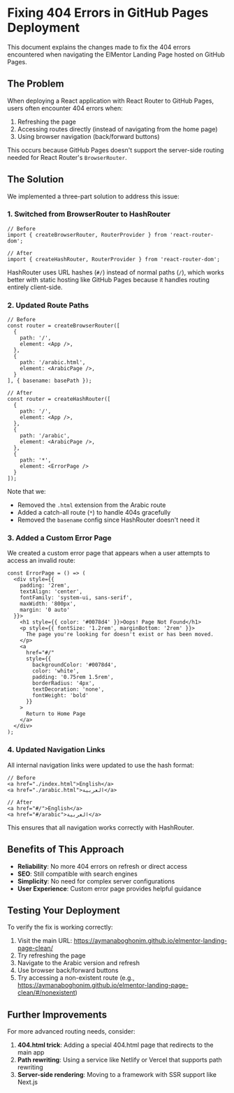 # Fixing 404 Errors in GitHub Pages Deployment

This document explains the changes made to fix the 404 errors encountered when navigating the ElMentor Landing Page hosted on GitHub Pages.

## The Problem

When deploying a React application with React Router to GitHub Pages, users often encounter 404 errors when:

1. Refreshing the page
2. Accessing routes directly (instead of navigating from the home page)
3. Using browser navigation (back/forward buttons)

This occurs because GitHub Pages doesn't support the server-side routing needed for React Router's `BrowserRouter`.

## The Solution

We implemented a three-part solution to address this issue:

### 1. Switched from BrowserRouter to HashRouter

```tsx
// Before
import { createBrowserRouter, RouterProvider } from 'react-router-dom';

// After
import { createHashRouter, RouterProvider } from 'react-router-dom';
```

HashRouter uses URL hashes (`#/`) instead of normal paths (`/`), which works better with static hosting like GitHub Pages because it handles routing entirely client-side.

### 2. Updated Route Paths

```tsx
// Before
const router = createBrowserRouter([
  {
    path: '/',
    element: <App />,
  },
  {
    path: '/arabic.html',
    element: <ArabicPage />,
  }
], { basename: basePath });

// After
const router = createHashRouter([
  {
    path: '/',
    element: <App />,
  },
  {
    path: '/arabic',
    element: <ArabicPage />,
  },
  {
    path: '*',
    element: <ErrorPage />
  }
]);
```

Note that we:
- Removed the `.html` extension from the Arabic route
- Added a catch-all route (`*`) to handle 404s gracefully
- Removed the `basename` config since HashRouter doesn't need it

### 3. Added a Custom Error Page

We created a custom error page that appears when a user attempts to access an invalid route:

```tsx
const ErrorPage = () => (
  <div style={{ 
    padding: '2rem', 
    textAlign: 'center', 
    fontFamily: 'system-ui, sans-serif',
    maxWidth: '800px',
    margin: '0 auto' 
  }}>
    <h1 style={{ color: '#0078d4' }}>Oops! Page Not Found</h1>
    <p style={{ fontSize: '1.2rem', marginBottom: '2rem' }}>
      The page you're looking for doesn't exist or has been moved.
    </p>
    <a 
      href="#/" 
      style={{ 
        backgroundColor: '#0078d4', 
        color: 'white',
        padding: '0.75rem 1.5rem',
        borderRadius: '4px',
        textDecoration: 'none',
        fontWeight: 'bold'
      }}
    >
      Return to Home Page
    </a>
  </div>
);
```

### 4. Updated Navigation Links

All internal navigation links were updated to use the hash format:

```tsx
// Before
<a href="./index.html">English</a>
<a href="./arabic.html">العربية</a>

// After
<a href="#/">English</a>
<a href="#/arabic">العربية</a>
```

This ensures that all navigation works correctly with HashRouter.

## Benefits of This Approach

- **Reliability**: No more 404 errors on refresh or direct access
- **SEO**: Still compatible with search engines
- **Simplicity**: No need for complex server configurations
- **User Experience**: Custom error page provides helpful guidance

## Testing Your Deployment

To verify the fix is working correctly:

1. Visit the main URL: https://aymanaboghonim.github.io/elmentor-landing-page-clean/
2. Try refreshing the page
3. Navigate to the Arabic version and refresh
4. Use browser back/forward buttons
5. Try accessing a non-existent route (e.g., https://aymanaboghonim.github.io/elmentor-landing-page-clean/#/nonexistent)

## Further Improvements

For more advanced routing needs, consider:

1. **404.html trick**: Adding a special 404.html page that redirects to the main app
2. **Path rewriting**: Using a service like Netlify or Vercel that supports path rewriting
3. **Server-side rendering**: Moving to a framework with SSR support like Next.js
